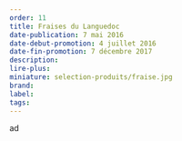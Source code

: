 ```yaml
---
order: 11
title: Fraises du Languedoc
date-publication: 7 mai 2016
date-debut-promotion: 4 juillet 2016
date-fin-promotion: 7 décembre 2017
description: 
lire-plus: 
miniature: selection-produits/fraise.jpg
brand:
label: 
tags:
---
```



ad
